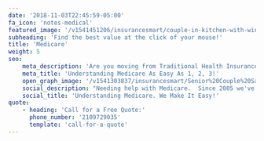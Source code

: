 ```yaml
---
date: '2018-11-03T22:45:59-05:00'
fa_icon: 'notes-medical'
featured_image: '/v1541451206/insurancesmart/couple-in-kitchen-with-wine%20%281%29.jpg'
subheading: 'Find the best value at the click of your mouse!'
title: 'Medicare'
weight: 5
seo:
    meta_description: 'Are you moving from Traditional Health Insurance to Medicare and need help understanding all your options?  We make it simple and easy to understand, and there is no cost or obligation for our service, so you can pick with confidence the plan that best meets your needs and budget!'
    meta_title: 'Understanding Medicare As Easy As 1, 2, 3!'
    open_graph_image: '/v1541303837/insurancesmart/Senior%20Couple%20Sailing%202.jpg'
    social_description: "Needing help with Medicare.  Since 2005 we've been helping folks understand and enroll in Medicare. We are an Texas based agency that can walk you step by step through the entire process and there is no cost or obligation for our services. Give us a call! You'll be glad you did."
    social_title: 'Understanding Medicare. We Make It Easy!'
quote:
    - heading: 'Call for a Free Quote:'
      phone_number: '2109729035'
      template: 'call-for-a-quote'
---
```

